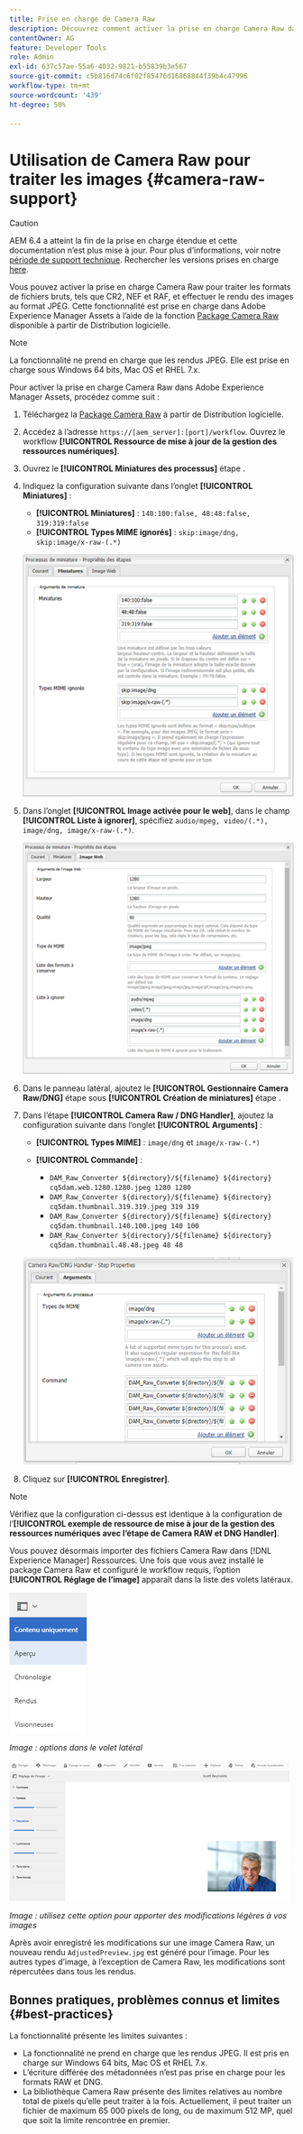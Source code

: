 ```yaml
---
title: Prise en charge de Camera Raw
description: Découvrez comment activer la prise en charge Camera Raw dans Adobe Experience Manager Assets.
contentOwner: AG
feature: Developer Tools
role: Admin
exl-id: 637c57ae-55a6-4032-9821-b55839b3e567
source-git-commit: c5b816d74c6f02f85476d16868844f39b4c47996
workflow-type: tm+mt
source-wordcount: '439'
ht-degree: 50%

---
```


# Utilisation de Camera Raw pour traiter les images {#camera-raw-support}

>[!CAUTION]
>
>AEM 6.4 a atteint la fin de la prise en charge étendue et cette documentation n’est plus mise à jour. Pour plus d’informations, voir notre [période de support technique](https://helpx.adobe.com/fr/support/programs/eol-matrix.html). Rechercher les versions prises en charge [here](https://experienceleague.adobe.com/docs/?lang=fr).

Vous pouvez activer la prise en charge Camera Raw pour traiter les formats de fichiers bruts, tels que CR2, NEF et RAF, et effectuer le rendu des images au format JPEG. Cette fonctionnalité est prise en charge dans Adobe Experience Manager Assets à l’aide de la fonction [Package Camera Raw](https://experience.adobe.com/#/downloads/content/software-distribution/en/aem.html?package=/content/software-distribution/en/details.html/content/dam/aem/public/adobe/packages/aem630/product/assets/aem-assets-cameraraw-pkg) disponible à partir de Distribution logicielle.

>[!NOTE]
>
>La fonctionnalité ne prend en charge que les rendus JPEG. Elle est prise en charge sous Windows 64 bits, Mac OS et RHEL 7.x.

Pour activer la prise en charge Camera Raw dans Adobe Experience Manager Assets, procédez comme suit :

1. Téléchargez la [Package Camera Raw](https://experience.adobe.com/#/downloads/content/software-distribution/en/aem.html?package=/content/software-distribution/en/details.html/content/dam/aem/public/adobe/packages/aem630/product/assets/aem-assets-cameraraw-pkg) à partir de Distribution logicielle.

1. Accédez à l’adresse `https://[aem_server]:[port]/workflow`. Ouvrez le workflow **[!UICONTROL Ressource de mise à jour de la gestion des ressources numériques]**.

1. Ouvrez le **[!UICONTROL Miniatures des processus]** étape .

1. Indiquez la configuration suivante dans l’onglet **[!UICONTROL Miniatures]** :

   * **[!UICONTROL Miniatures]** : `140:100:false, 48:48:false, 319:319:false`
   * **[!UICONTROL Types MIME ignorés]** : `skip:image/dng, skip:image/x-raw-(.*)`

   ![chlimage](assets/chlimage_1-334.png)

1. Dans l’onglet **[!UICONTROL Image activée pour le web]**, dans le champ **[!UICONTROL Liste à ignorer]**, spécifiez `audio/mpeg, video/(.*), image/dng, image/x-raw-(.*)`.

   ![chlimage](assets/chlimage_1-335.png)

1. Dans le panneau latéral, ajoutez le **[!UICONTROL Gestionnaire Camera Raw/DNG]** étape sous **[!UICONTROL Création de miniatures]** étape .

1. Dans l’étape **[!UICONTROL Camera Raw / DNG Handler]**, ajoutez la configuration suivante dans l’onglet **[!UICONTROL Arguments]** :

   * **[!UICONTROL Types MIME]** : `image/dng` et `image/x-raw-(.*)`
   * **[!UICONTROL Commande]** :

      * `DAM_Raw_Converter ${directory}/${filename} ${directory} cq5dam.web.1280.1280.jpeg 1280 1280`
      * `DAM_Raw_Converter ${directory}/${filename} ${directory} cq5dam.thumbnail.319.319.jpeg 319 319`
      * `DAM_Raw_Converter ${directory}/${filename} ${directory} cq5dam.thumbnail.140.100.jpeg 140 100`
      * `DAM_Raw_Converter ${directory}/${filename} ${directory} cq5dam.thumbnail.48.48.jpeg 48 48`

   ![chlimage_1-336](assets/chlimage_1-336.png)

1. Cliquez sur **[!UICONTROL Enregistrer]**.

>[!NOTE]
>
>Vérifiez que la configuration ci-dessus est identique à la configuration de l’**[!UICONTROL exemple de ressource de mise à jour de la gestion des ressources numériques avec l’étape de Camera RAW et DNG Handler]**.

Vous pouvez désormais importer des fichiers Camera Raw dans [!DNL Experience Manager] Ressources. Une fois que vous avez installé le package Camera Raw et configuré le workflow requis, l’option **[!UICONTROL Réglage de l’image]** apparaît dans la liste des volets latéraux.

![chlimage_1-337](assets/chlimage_1-337.png)

*Image : options dans le volet latéral*

![chlimage_1-338](assets/chlimage_1-338.png)

*Image : utilisez cette option pour apporter des modifications légères à vos images*

Après avoir enregistré les modifications sur une image Camera Raw, un nouveau rendu `AdjustedPreview.jpg` est généré pour l’image. Pour les autres types d’image, à l’exception de Camera Raw, les modifications sont répercutées dans tous les rendus.

## Bonnes pratiques, problèmes connus et limites {#best-practices}

La fonctionnalité présente les limites suivantes :

* La fonctionnalité ne prend en charge que les rendus JPEG. Il est pris en charge sur Windows 64 bits, Mac OS et RHEL 7.x.
* L’écriture différée des métadonnées n’est pas prise en charge pour les formats RAW et DNG.
* La bibliothèque Camera Raw présente des limites relatives au nombre total de pixels qu’elle peut traiter à la fois. Actuellement, il peut traiter un fichier de maximum 65 000 pixels de long, ou de maximum 512 MP, quel que soit la limite rencontrée en premier.
